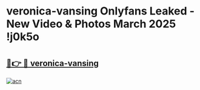 # veronica-vansing Onlyfans Leaked - New Video & Photos March 2025 !j0k5o

# <h2><a href="https://q8fd4w.iuczelnia.edu.pl?title=veronica-vansing&ref=j0k5o">🔗👉 🔴 veronica-vansing</a></h2>

[![acn](https://github.com/user-attachments/assets/0f9c940e-d8b0-45ae-aac7-cd30a18b3e1c)](https://q8fd4w.iuczelnia.edu.pl?title=veronica-vansing&ref=j0k5o)

